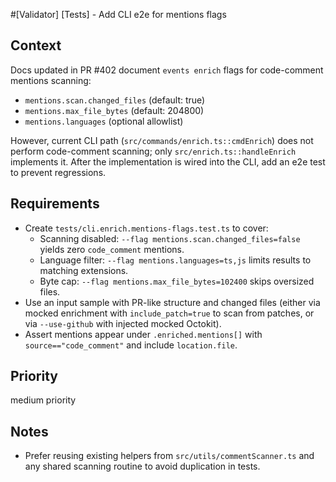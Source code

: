 #[Validator] [Tests] - Add CLI e2e for mentions flags

## Context

Docs updated in PR #402 document `events enrich` flags for code-comment mentions scanning:

- `mentions.scan.changed_files` (default: true)
- `mentions.max_file_bytes` (default: 204800)
- `mentions.languages` (optional allowlist)

However, current CLI path (`src/commands/enrich.ts::cmdEnrich`) does not perform code-comment scanning; only `src/enrich.ts::handleEnrich` implements it. After the implementation is wired into the CLI, add an e2e test to prevent regressions.

## Requirements

- Create `tests/cli.enrich.mentions-flags.test.ts` to cover:
  - Scanning disabled: `--flag mentions.scan.changed_files=false` yields zero `code_comment` mentions.
  - Language filter: `--flag mentions.languages=ts,js` limits results to matching extensions.
  - Byte cap: `--flag mentions.max_file_bytes=102400` skips oversized files.
- Use an input sample with PR-like structure and changed files (either via mocked enrichment with `include_patch=true` to scan from patches, or via `--use-github` with injected mocked Octokit).
- Assert mentions appear under `.enriched.mentions[]` with `source=="code_comment"` and include `location.file`.

## Priority

medium priority

## Notes

- Prefer reusing existing helpers from `src/utils/commentScanner.ts` and any shared scanning routine to avoid duplication in tests.
